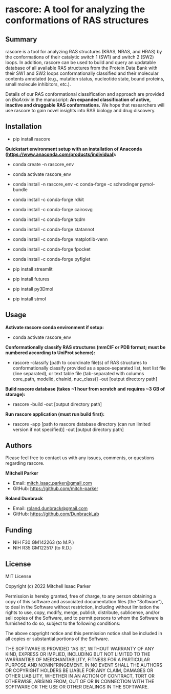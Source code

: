 # rascore: A tool for analyzing the conformations of RAS structures

## Summary

rascore is a tool for analyzing RAS structures (KRAS, NRAS, and HRAS) by the conformations of their catalytic switch 1 (SW1) and switch 2 (SW2) loops. In addition, rascore can be used to build and query an updatable database of all available RAS structures from the Protein Data Bank with their SW1 and SW2 loops conformationally classified and their molecular contents annotated (e.g., mutation status, nucleotide state, bound proteins, small molecule inhibitors, etc.). 

Details of our RAS conformational classification and approach are provided on *BioArxiv* in the manuscript: **An expanded classification of active, inactive and druggable RAS conformations.** We hope that researchers will use rascore to gain novel insights into RAS biology and drug discovery. 

## Installation

- pip install rascore

**Quickstart environment setup with an installation of Anaconda (https://www.anaconda.com/products/individual):**

- conda create -n rascore_env
- conda activate rascore_env
- conda install -n rascore_env -c conda-forge -c schrodinger pymol-bundle
- conda install -c conda-forge rdkit
- conda install -c conda-forge cairosvg 
- conda install -c conda-forge tqdm
- conda install -c conda-forge statannot 
- conda install -c conda-forge matplotlib-venn
- conda install -c conda-forge fpocket
- conda install -c conda-forge pyfiglet 

- pip install streamlit
- pip install futures
- pip install py3Dmol
- pip install stmol

## Usage

**Activate rascore conda environment if setup:**

- conda activate rascore_env

**Conformationally classify RAS structures (mmCIF or PDB format; must be numbered according to UniProt scheme):**

- rascore -classify [path to coordinate file(s) of RAS structures to conformationally classify provided as a space-separated list, text list file (line separated), or text table file (tab-separated with columns core_path, modelid, chainid, nuc_class)] -out [output directory path]

**Build rascore database (takes ~1 hour from scratch and requires ~3 GB of storage):**

- rascore -build -out [output directory path]

**Run rascore application (must run build first):**

- rascore -app [path to rascore database directory (can run limited version if not specified)] -out [output directory path]

## Authors

Please feel free to contact us with any issues, comments, or questions regarding rascore.

**Mitchell Parker**

- Email: <mitch.isaac.parker@gmail.com>
- GitHub: https://github.com/mitch-parker

**Roland Dunbrack**

- Email: <roland.dunbrack@gmail.com>
- GitHub: https://github.com/DunbrackLab

## Funding

- NIH F30 GM142263 (to M.P.)
- NIH R35 GM122517 (to R.D.)

## License
MIT License

Copyright (c) 2022 Mitchell Isaac Parker

Permission is hereby granted, free of charge, to any person obtaining a copy
of this software and associated documentation files (the "Software"), to deal
in the Software without restriction, including without limitation the rights
to use, copy, modify, merge, publish, distribute, sublicense, and/or sell
copies of the Software, and to permit persons to whom the Software is
furnished to do so, subject to the following conditions:

The above copyright notice and this permission notice shall be included in all
copies or substantial portions of the Software.

THE SOFTWARE IS PROVIDED "AS IS", WITHOUT WARRANTY OF ANY KIND, EXPRESS OR
IMPLIED, INCLUDING BUT NOT LIMITED TO THE WARRANTIES OF MERCHANTABILITY,
FITNESS FOR A PARTICULAR PURPOSE AND NONINFRINGEMENT. IN NO EVENT SHALL THE
AUTHORS OR COPYRIGHT HOLDERS BE LIABLE FOR ANY CLAIM, DAMAGES OR OTHER
LIABILITY, WHETHER IN AN ACTION OF CONTRACT, TORT OR OTHERWISE, ARISING FROM,
OUT OF OR IN CONNECTION WITH THE SOFTWARE OR THE USE OR OTHER DEALINGS IN THE
SOFTWARE.